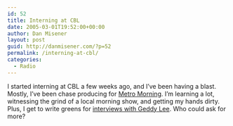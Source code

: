 ```yaml
---
id: 52
title: Interning at CBL
date: 2005-03-01T19:52:00+00:00
author: Dan Misener
layout: post
guid: http://danmisener.com/?p=52
permalink: /interning-at-cbl/
categories:
  - Radio
---
```

I started interning at CBL a few weeks ago, and I&#8217;ve been having a blast. Mostly, I&#8217;ve been chase producing for [Metro Morning](http://www.cbc.ca/metromorning/). I&#8217;m learning a lot, witnessing the grind of a local morning show, and getting my hands dirty. Plus, I get to write greens for [interviews with Geddy Lee](http://cbc.ca/metromorning/media/20050301PUGMAR1.ram). Who could ask for more?